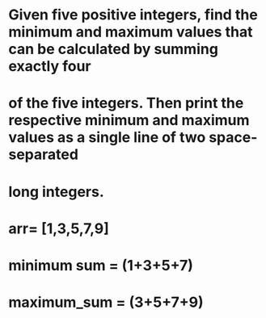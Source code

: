 # Given five positive integers, find the minimum and maximum values that can be calculated by summing exactly four
# of the five integers. Then print the respective minimum and maximum values as a single line of two space-separated
# long integers.

# arr= [1,3,5,7,9]
# minimum sum = (1+3+5+7)
# maximum_sum = (3+5+7+9)

